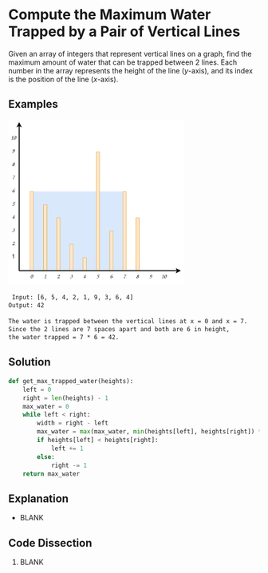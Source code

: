 # Compute the Maximum Water Trapped by a Pair of Vertical Lines
Given an array of integers that represent vertical lines on a graph, find the maximum amount of water that can be trapped between 2 lines. Each number in the array represents the height of the line (_y_-axis), and its index is the position of the line (_x_-axis).

## Examples
<img src='drawio_diagrams/max_trapped_water.svg' width='70%'>

```
 Input: [6, 5, 4, 2, 1, 9, 3, 6, 4]
Output: 42

The water is trapped between the vertical lines at x = 0 and x = 7.
Since the 2 lines are 7 spaces apart and both are 6 in height,
the water trapped = 7 * 6 = 42.
```

## Solution
```python
def get_max_trapped_water(heights):
    left = 0
    right = len(heights) - 1
    max_water = 0
    while left < right:
        width = right - left
        max_water = max(max_water, min(heights[left], heights[right]) * width)
        if heights[left] < heights[right]:
            left += 1
        else:
            right -= 1
    return max_water
```

## Explanation
* BLANK

## Code Dissection
1. BLANK